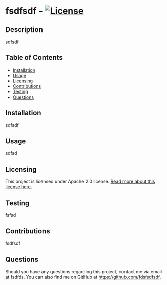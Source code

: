 # fsdfsdf - [![License](https://img.shields.io/badge/License-Apache%202.0-blue.svg)](https://opensource.org/licenses/Apache-2.0)
  ## Description
  sdfsdf

  ## Table of Contents
  - [Installation](#installation)
  - [Usage](#usage)
  - [Licensing](#licensing)
  - [Contributions](#contributions)
  - [Testing](#testing)
  - [Questions](#questions)

  ## Installation
  sdfsdf

  ## Usage
  sdfsd

  ## Licensing
  This project is licensed under Apache 2.0 license. [Read more about this license here.](https://www.apache.org/licenses/LICENSE-2.0)

  ## Testing
  fsfsd

  ## Contributions
  fsdfsdf

  ## Questions
  Should you have any questions regarding this project, contact me via email at fsdfds.
  You can also find me on GitHub at https://github.com/fdsfsdfsdf.
